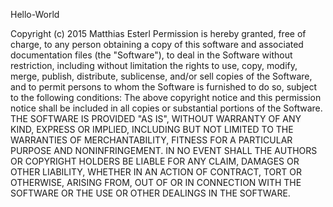 Hello-World
<script src="https://gist.github.com/477447/4fbbb74750bf94e4dcb50e6ab27f4604.js"></script>
<script src="https://gist.github.com/477447/2248efec33824a216c633235c621ebc6.js"></script>
Copyright (c) 2015 Matthias Esterl
 Permission is hereby granted, free of charge, to any person obtaining a copy
of this software and associated documentation files (the "Software"), to deal
in the Software without restriction, including without limitation the rights
to use, copy, modify, merge, publish, distribute, sublicense, and/or sell
copies of the Software, and to permit persons to whom the Software is
furnished to do so, subject to the following conditions:
 The above copyright notice and this permission notice shall be included in
all copies or substantial portions of the Software.
 THE SOFTWARE IS PROVIDED "AS IS", WITHOUT WARRANTY OF ANY KIND, EXPRESS OR
IMPLIED, INCLUDING BUT NOT LIMITED TO THE WARRANTIES OF MERCHANTABILITY,
FITNESS FOR A PARTICULAR PURPOSE AND NONINFRINGEMENT.  IN NO EVENT SHALL THE
AUTHORS OR COPYRIGHT HOLDERS BE LIABLE FOR ANY CLAIM, DAMAGES OR OTHER
LIABILITY, WHETHER IN AN ACTION OF CONTRACT, TORT OR OTHERWISE, ARISING FROM,
OUT OF OR IN CONNECTION WITH THE SOFTWARE OR THE USE OR OTHER DEALINGS IN
THE SOFTWARE.
